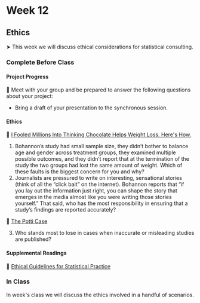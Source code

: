 # Week 12

##  Ethics

&#x27A4; This week we will discuss ethical considerations for statistical consulting.

### Complete Before Class

#### Project Progress

👥 Meet with your group and be prepared to answer the following questions about your project:

* Bring a draft of your presentation to the synchronous session.

#### Ethics

📖 [I Fooled Millions Into Thinking Chocolate Helps Weight Loss. Here's How.](https://gizmodo.com/i-fooled-millions-into-thinking-chocolate-helps-weight-1707251800)<br />  

1. Bohannon’s study had small sample size, they didn’t bother to balance age and gender across treatment groups, they examined multiple possible outcomes, and they didn’t report that at the termination of the study the two groups had lost the same amount of weight. Which of these faults is the biggest concern for you and why?
2. Journalists are pressured to write on interesting, sensational stories (think of all the “click bait” on the internet). Bohannon reports that “if you lay out the information just right, you can shape the story that emerges in the media almost like you were writing those stories yourself.” That said, who has the most responsibility in ensuring that a study’s findings are reported accurately?

🎥 [The Potti Case](https://www.youtube.com/watch?v=W5sZTNPMQRM)

3. Who stands most to lose in cases when inaccurate or misleading studies are published?

#### Supplemental Readings

📖 [Ethical Guidelines for Statistical Practice](https://www.amstat.org/your-career/ethical-guidelines-for-statistical-practice)

### In Class

In week's class we will discuss the ethics involved in a handful of scenarios.


